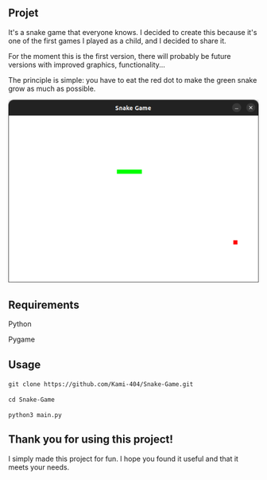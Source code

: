 ## Projet

It's a snake game that everyone knows. I decided to create this because it's one of the first games I played as a child, and I decided to share it. 

For the moment this is the first version, there will probably be future versions with improved graphics, functionality...

The principle is simple: you have to eat the red dot to make the green snake grow as much as possible. 


![game image](image/image.png)

## Requirements

Python

Pygame


## Usage

``` git clone https://github.com/Kami-404/Snake-Game.git ```

``` cd Snake-Game ```

``` python3 main.py ```


## Thank you for using this project!

I simply made this project for fun. I hope you found it useful and that it meets your needs.
